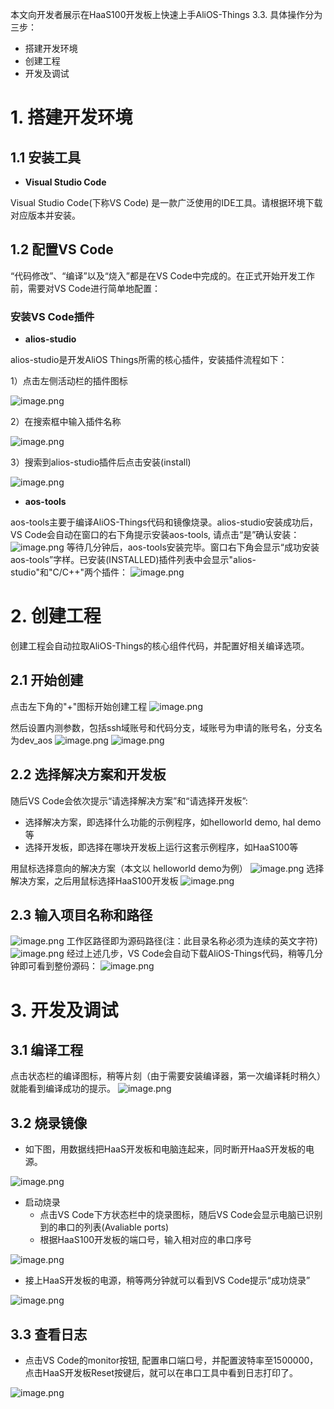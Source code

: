 本文向开发者展示在HaaS100开发板上快速上手AliOS-Things 3.3.
具体操作分为三步：

- 搭建开发环境
- 创建工程
- 开发及调试



# 1. 搭建开发环境
## 1.1 安装工具

- **Visual Studio Code**

Visual Studio Code(下称VS Code) 是一款广泛使用的IDE工具。请根据环境下载对应版本并安装。



## 1.2 配置VS Code
“代码修改”、“编译”以及“烧入”都是在VS Code中完成的。在正式开始开发工作前，需要对VS Code进行简单地配置：
### 安装VS Code插件

- **alios-studio**

alios-studio是开发AliOS Things所需的核心插件，安装插件流程如下：

1）点击左侧活动栏的插件图标

![image.png](https://img.alicdn.com/imgextra/i1/O1CN01f8ThZj1ZxaExr3UuC_!!6000000003261-2-tps-1088-526.png#align=left&display=inline&height=263&id=YtB1l&margin=%5Bobject%20Object%5D&name=image.png&originHeight=526&originWidth=1089&size=61292&status=done&style=none&width=544.5)

2）在搜索框中输入插件名称

![image.png](https://img.alicdn.com/imgextra/i4/O1CN01yNiCUt1w6DFUMcN3r_!!6000000006258-2-tps-1078-491.png#align=left&display=inline&height=246&id=nWDAD&margin=%5Bobject%20Object%5D&name=image.png&originHeight=491&originWidth=1079&size=79565&status=done&style=none&width=539.5)

3）搜索到alios-studio插件后点击安装(install)

![image.png](https://img.alicdn.com/imgextra/i1/O1CN01scK59H1uwJ4APemk9_!!6000000006101-2-tps-1798-468.png#align=left&display=inline&height=246&id=r0TkG&margin=%5Bobject%20Object%5D&name=image.png&originHeight=479&originWidth=818&size=67644&status=done&style=none&width=420)


- **aos-tools**

aos-tools主要于编译AliOS-Things代码和镜像烧录。alios-studio安装成功后，VS Code会自动在窗口的右下角提示安装aos-tools, 请点击“是”确认安装：
![image.png](https://img.alicdn.com/imgextra/i3/O1CN0123zx8A1oeY0wZdtTv_!!6000000005250-2-tps-784-321.png#align=left&display=inline&height=161&id=bgg9o&margin=%5Bobject%20Object%5D&name=image.png&originHeight=321&originWidth=785&size=22589&status=done&style=none&width=392.5)
等待几分钟后，aos-tools安装完毕。窗口右下角会显示“成功安装aos-tools”字样。已安装(INSTALLED)插件列表中会显示"alios-studio"和"C/C++"两个插件：
![image.png](https://img.alicdn.com/imgextra/i2/O1CN01uSbuTA1Utqw2mAEEZ_!!6000000002576-2-tps-1348-802.png#align=left&display=inline&height=401&id=7JDEN&margin=%5Bobject%20Object%5D&name=image.png&originHeight=1015&originWidth=1707&size=303706&status=done&style=none&width=674)

# 2. 创建工程
创建工程会自动拉取AliOS-Things的核心组件代码，并配置好相关编译选项。
## 2.1 开始创建
点击左下角的"+"图标开始创建工程
![image.png](https://img.alicdn.com/imgextra/i2/O1CN01xmJW0b25z1BVejS40_!!6000000007596-2-tps-796-275.png#align=left&display=inline&height=138&id=KS37Y&margin=%5Bobject%20Object%5D&name=image.png&originHeight=275&originWidth=796&size=35109&status=done&style=none&width=398)

然后设置内测参数，包括ssh域账号和代码分支，域账号为申请的账号名，分支名为dev_aos
![image.png](https://img.alicdn.com/imgextra/i4/O1CN01tzEYEI1XLuQddHMUK_!!6000000002908-2-tps-1200-120.png#align=left&display=inline&height=138&id=KS37Y&margin=%5Bobject%20Object%5D&name=image.png&originHeight=275&originWidth=796&size=35109&status=done&style=none&width=398)
![image.png](https://img.alicdn.com/imgextra/i3/O1CN01OsuGtp1NZ3dsIzHwM_!!6000000001583-2-tps-1194-166.png#align=left&display=inline&height=138&id=KS37Y&margin=%5Bobject%20Object%5D&name=image.png&originHeight=275&originWidth=796&size=35109&status=done&style=none&width=398)

## 2.2 选择解决方案和开发板
随后VS Code会依次提示“请选择解决方案”和“请选择开发板”:

- 选择解决方案，即选择什么功能的示例程序，如helloworld demo, hal demo等
- 选择开发板，即选择在哪块开发板上运行这套示例程序，如HaaS100等



用鼠标选择意向的解决方案（本文以 helloworld demo为例）
![image.png](https://img.alicdn.com/imgextra/i1/O1CN01UyKaz91bYyBgPFSzL_!!6000000003478-2-tps-1060-576.png#align=left&display=inline&height=288&margin=%5Bobject%20Object%5D&name=image.png&originHeight=576&originWidth=1060&size=174002&status=done&style=none&width=530)
选择解决方案，之后用鼠标选择HaaS100开发板
![image.png](https://img.alicdn.com/imgextra/i2/O1CN01eq0SHQ1oskIBE9WuD_!!6000000005281-2-tps-1060-254.png#align=left&display=inline&height=127&margin=%5Bobject%20Object%5D&name=image.png&originHeight=254&originWidth=1060&size=95392&status=done&style=none&width=530)
## 2.3 输入项目名称和路径
![image.png](https://img.alicdn.com/imgextra/i3/O1CN01unfkTF1bFjYKNXYMp_!!6000000003436-2-tps-1064-186.png#align=left&display=inline&height=93&margin=%5Bobject%20Object%5D&name=image.png&originHeight=186&originWidth=1064&size=68106&status=done&style=none&width=532)
工作区路径即为源码路径(注：此目录名称必须为连续的英文字符)
![image.png](https://img.alicdn.com/imgextra/i1/O1CN01bcjwNW1QGECspTNCo_!!6000000001948-2-tps-1072-200.png#align=left&display=inline&height=100&margin=%5Bobject%20Object%5D&name=image.png&originHeight=200&originWidth=1072&size=60957&status=done&style=none&width=536)
经过上述几步，VS Code会自动下载AliOS-Things代码，稍等几分钟即可看到整份源码：
![image.png](https://img.alicdn.com/imgextra/i1/O1CN01w1MUey1dTaleqlgDB_!!6000000003737-2-tps-686-420.png#align=left&display=inline&height=211&id=wCzUL&margin=%5Bobject%20Object%5D&name=image.png&originHeight=422&originWidth=689&size=34659&status=done&style=none&width=344.5)

# 3. 开发及调试
## 3.1 编译工程
点击状态栏的编译图标，稍等片刻（由于需要安装编译器，第一次编译耗时稍久）就能看到编译成功的提示。
![image.png](https://img.alicdn.com/imgextra/i2/O1CN01IGczJA23UfiDMdaO0_!!6000000007259-2-tps-1466-343.png#align=left&display=inline&height=189&id=Ru3vI&margin=%5Bobject%20Object%5D&name=image.png&originHeight=377&originWidth=1611&size=73726&status=done&style=none&width=805.5)
## 3.2 烧录镜像

- 如下图，用数据线把HaaS开发板和电脑连起来，同时断开HaaS开发板的电源。

![image.png](https://img.alicdn.com/imgextra/i3/O1CN01DA4GIL1cL3lxXK5Vv_!!6000000003583-2-tps-1012-747.png#align=left&display=inline&height=374&id=pX0el&margin=%5Bobject%20Object%5D&name=image.png&originHeight=945&originWidth=1280&size=1583661&status=done&style=none&width=506)

- 启动烧录
   - 点击VS Code下方状态栏中的烧录图标，随后VS Code会显示电脑已识别到的串口的列表(Avaliable ports)
   - 根据HaaS100开发板的端口号，输入相对应的串口序号

![image.png](https://img.alicdn.com/imgextra/i1/O1CN01ya7crN1dYd7kpi1t1_!!6000000003748-2-tps-1398-289.png#align=left&display=inline&height=145&id=zl0Jd&margin=%5Bobject%20Object%5D&name=image.png&originHeight=365&originWidth=1764&size=81828&status=done&style=none&width=699)

- 接上HaaS开发板的电源，稍等两分钟就可以看到VS Code提示“成功烧录”

![image.png](https://img.alicdn.com/imgextra/i3/O1CN01Foj1sU1HIDNnvs6gM_!!6000000000734-2-tps-1402-196.png#align=left&display=inline&height=98&id=FUsoz&margin=%5Bobject%20Object%5D&name=image.png&originHeight=219&originWidth=1563&size=35567&status=done&style=none&width=701)
## 3.3 查看日志

- 点击VS Code的monitor按钮, 配置串口端口号，并配置波特率至1500000，点击HaaS开发板Reset按键后，就可以在串口工具中看到日志打印了。

![image.png](https://img.alicdn.com/imgextra/i1/O1CN01WFJrEO2AI25lZacbI_!!6000000008179-2-tps-1066-374.png#align=left&display=inline&height=337&id=pUJpU&margin=%5Bobject%20Object%5D&name=image.png&originHeight=674&originWidth=672&size=60690&status=done&style=none&width=336)

